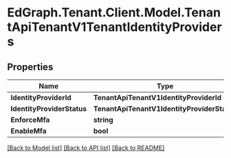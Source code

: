 # EdGraph.Tenant.Client.Model.TenantApiTenantV1TenantIdentityProviders

## Properties

Name | Type | Description | Notes
------------ | ------------- | ------------- | -------------
**IdentityProviderId** | **TenantApiTenantV1IdentityProviderId** |  | [optional] 
**IdentityProviderStatus** | **TenantApiTenantV1IdentityProviderStatus** |  | [optional] 
**EnforceMfa** | **string** |  | [optional] 
**EnableMfa** | **bool** |  | [optional] 

[[Back to Model list]](../README.md#documentation-for-models) [[Back to API list]](../README.md#documentation-for-api-endpoints) [[Back to README]](../README.md)

